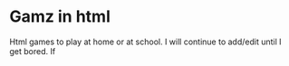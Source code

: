 # Gamz in html
 Html games to play at home or at school. I will continue to add/edit until I get bored. If 
